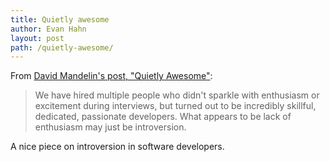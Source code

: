 ```yaml
---
title: Quietly awesome
author: Evan Hahn
layout: post
path: /quietly-awesome/
---
```


From [David Mandelin's post, "Quietly Awesome"](http://blog.mozilla.com/dmandelin/2012/04/02/quietly-awesome/):

> We have hired multiple people who didn't sparkle with enthusiasm or excitement during interviews, but turned out to be incredibly skillful, dedicated, passionate developers. What appears to be lack of enthusiasm may just be introversion.

A nice piece on introversion in software developers.
